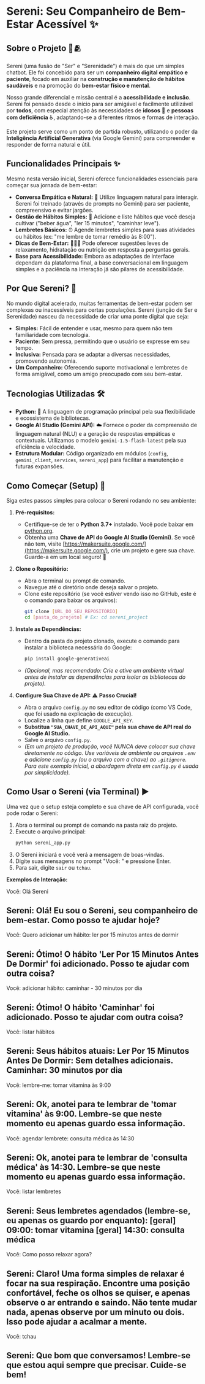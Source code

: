 # Sereni: Seu Companheiro de Bem-Estar Acessível ✨


## Sobre o Projeto 💖🫂

Sereni (uma fusão de "Ser" e "Serenidade") é mais do que um simples chatbot. Ele foi concebido para ser um **companheiro digital empático e paciente**, focado em auxiliar na **construção e manutenção de hábitos saudáveis** e na promoção do **bem-estar físico e mental**.

Nosso grande diferencial e missão central é a **acessibilidade e inclusão**. Sereni foi pensado desde o início para ser amigável e facilmente utilizável por **todos**, com especial atenção às necessidades de **idosos** 👵 e **pessoas com deficiência** ♿, adaptando-se a diferentes ritmos e formas de interação.

Este projeto serve como um ponto de partida robusto, utilizando o poder da **Inteligência Artificial Generativa** (via Google Gemini) para compreender e responder de forma natural e útil.

## Funcionalidades Principais ✨

Mesmo nesta versão inicial, Sereni oferece funcionalidades essenciais para começar sua jornada de bem-estar:

* **Conversa Empática e Natural:** 💬 Utilize linguagem natural para interagir. Sereni foi treinado (através de prompts no Gemini) para ser paciente, compreensivo e evitar jargões.
* **Gestão de Hábitos Simples:** 🎯 Adicione e liste hábitos que você deseja cultivar ("beber água", "ler 15 minutos", "caminhar leve").
* **Lembretes Básicos:** ⏰ Agende lembretes simples para suas atividades ou hábitos (ex: "me lembre de tomar remédio às 8:00").
* **Dicas de Bem-Estar:** 🧘‍♀️🍎 Pode oferecer sugestões leves de relaxamento, hidratação ou nutrição em resposta a perguntas gerais.
* **Base para Acessibilidade:** Embora as adaptações de interface dependam da plataforma final, a base conversacional em linguagem simples e a paciência na interação já são pilares de acessibilidade.

## Por Que Sereni? 🤔

No mundo digital acelerado, muitas ferramentas de bem-estar podem ser complexas ou inacessíveis para certas populações. Sereni (junção de Ser e Serenidade) nasceu da necessidade de criar uma ponte digital que seja:

* **Simples:** Fácil de entender e usar, mesmo para quem não tem familiaridade com tecnologia.
* **Paciente:** Sem pressa, permitindo que o usuário se expresse em seu tempo.
* **Inclusiva:** Pensada para se adaptar a diversas necessidades, promovendo autonomia.
* **Um Companheiro:** Oferecendo suporte motivacional e lembretes de forma amigável, como um amigo preocupado com seu bem-estar.

## Tecnologias Utilizadas 🛠️

* **Python:** 🐍 A linguagem de programação principal pela sua flexibilidade e ecossistema de bibliotecas.
* **Google AI Studio (Gemini API):** ☁️ Fornece o poder da compreensão de linguagem natural (NLU) e a geração de respostas empáticas e contextuais. Utilizamos o modelo `gemini-1.5-flash-latest` pela sua eficiência e velocidade.
* **Estrutura Modular:** Código organizado em módulos (`config`, `gemini_client`, `services`, `sereni_app`) para facilitar a manutenção e futuras expansões.

## Como Começar (Setup) 🚀

Siga estes passos simples para colocar o Sereni rodando no seu ambiente:

1.  **Pré-requisitos:**
    * Certifique-se de ter o **Python 3.7+** instalado. Você pode baixar em [python.org](https://www.python.org/downloads/).
    * Obtenha uma **Chave de API do Google AI Studio (Gemini)**. Se você não tem, visite [https://makersuite.google.com/](https://makersuite.google.com/), crie um projeto e gere sua chave. Guarde-a em um local seguro! 🔑

2.  **Clone o Repositório:**
    * Abra o terminal ou prompt de comando.
    * Navegue até o diretório onde deseja salvar o projeto.
    * Clone este repositório (se você estiver vendo isso no GitHub, este é o comando para baixar os arquivos):
        ```bash
        git clone [URL_DO_SEU_REPOSITÓRIO]
        cd [pasta_do_projeto] # Ex: cd sereni_project
        ```

3.  **Instale as Dependências:**
    * Dentro da pasta do projeto clonado, execute o comando para instalar a biblioteca necessária do Google:
        ```bash
        pip install google-generativeai
        ```
    * *(Opcional, mas recomendado: Crie e ative um ambiente virtual antes de instalar as dependências para isolar as bibliotecas do projeto).*

4.  **Configure Sua Chave de API:** ⚠️ **Passo Crucial!**
    * Abra o arquivo `config.py` no seu editor de código (como VS Code, que foi usado na explicação de execução).
    * Localize a linha que define `GOOGLE_API_KEY`.
    * **Substitua `"SUA_CHAVE_DE_API_AQUI"` pela sua chave de API real do Google AI Studio.**
    * Salve o arquivo `config.py`.
    * *(Em um projeto de produção, você NUNCA deve colocar sua chave diretamente no código. Use variáveis de ambiente ou arquivos `.env` e adicione `config.py` (ou o arquivo com a chave) ao `.gitignore`. Para este exemplo inicial, a abordagem direta em `config.py` é usada por simplicidade).*

## Como Usar o Sereni (via Terminal) ▶️

Uma vez que o setup esteja completo e sua chave de API configurada, você pode rodar o Sereni:

1.  Abra o terminal ou prompt de comando na pasta raiz do projeto.
2.  Execute o arquivo principal:
    ```bash
    python sereni_app.py
    ```
3.  O Sereni iniciará e você verá a mensagem de boas-vindas.
4.  Digite suas mensagens no prompt "Você: " e pressione Enter.
5.  Para sair, digite `sair` ou `tchau`.

**Exemplos de Interação:**

   Você: Olá Sereni
   
   Sereni: Olá! Eu sou o Sereni, seu companheiro de bem-estar. Como posso te ajudar hoje?
   ------------------------------
   Você: Quero adicionar um hábito: ler por 15 minutos antes de dormir
   
   Sereni: Ótimo! O hábito 'Ler Por 15 Minutos Antes De Dormir' foi adicionado. Posso te ajudar com outra coisa?
   ------------------------------
   Você: adicionar hábito: caminhar - 30 minutos por dia
   
   Sereni: Ótimo! O hábito 'Caminhar' foi adicionado. Posso te ajudar com outra coisa?
   ------------------------------
   Você: listar hábitos
   
   Sereni: Seus hábitos atuais:
      Ler Por 15 Minutos Antes De Dormir: Sem detalhes adicionais.
      Caminhar: 30 minutos por dia
   ------------------------------
   Você: lembre-me: tomar vitamina às 9:00
   
   Sereni: Ok, anotei para te lembrar de 'tomar vitamina' às 9:00. Lembre-se que neste momento eu apenas guardo essa informação.
   ------------------------------
   Você: agendar lembrete: consulta médica às 14:30
   
   Sereni: Ok, anotei para te lembrar de 'consulta médica' às 14:30. Lembre-se que neste momento eu apenas guardo essa informação.
   ------------------------------
   Você: listar lembretes
   
   Sereni: Seus lembretes agendados (lembre-se, eu apenas os guardo por enquanto):
      [geral] 09:00: tomar vitamina
      [geral] 14:30: consulta médica
   ------------------------------
   Você: Como posso relaxar agora?
   
   Sereni: Claro! Uma forma simples de relaxar é focar na sua respiração. Encontre uma posição confortável, feche os olhos se quiser, e apenas observe o ar entrando e saindo. Não tente mudar nada, apenas observe por um minuto ou dois. Isso pode ajudar a acalmar a mente.
   ------------------------------
   Você: tchau
   
   Sereni: Que bom que conversamos! Lembre-se que estou aqui sempre que precisar. Cuide-se bem!
   ------------------------------
